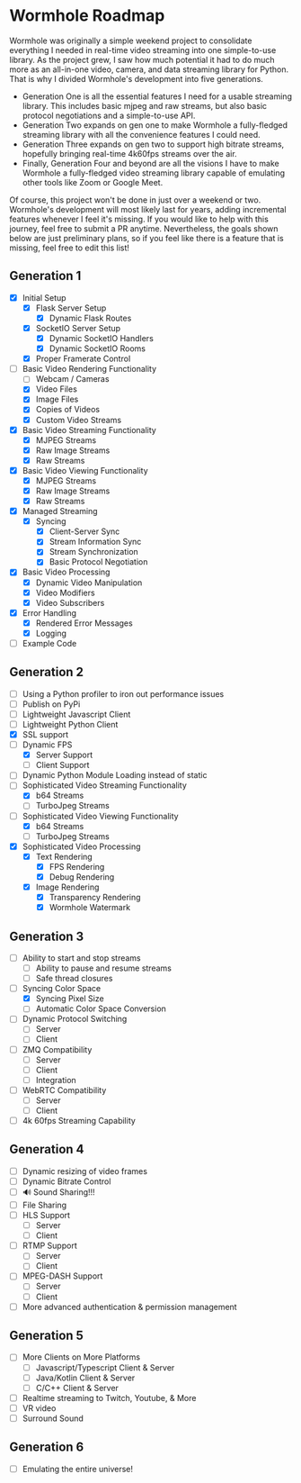 # Wormhole Roadmap
Wormhole was originally a simple weekend project to consolidate everything I needed in real-time video streaming into one simple-to-use library. As the project grew, I saw how much potential it had to do much more as an all-in-one video, camera, and data streaming library for Python. That is why I divided Wormhole's development into five generations. 

- Generation One is all the essential features I need for a usable streaming library. This includes basic mjpeg and raw streams, but also basic protocol negotiations and a simple-to-use API. 
- Generation Two expands on gen one to make Wormhole a fully-fledged streaming library with all the convenience features I could need.
- Generation Three expands on gen two to support high bitrate streams, hopefully bringing real-time 4k60fps streams over the air. 
- Finally, Generation Four and beyond are all the visions I have to make Wormhole a fully-fledged video streaming library capable of emulating other tools like Zoom or Google Meet.

Of course, this project won't be done in just over a weekend or two. Wormhole's development will most likely last for years, adding incremental features whenever I feel it's missing. If you would like to help with this journey, feel free to submit a PR anytime. Nevertheless, the goals shown below are just preliminary plans, so if you feel like there is a feature that is missing, feel free to edit this list!

## Generation 1
- [X] Initial Setup
    - [X] Flask Server Setup
        - [X] Dynamic Flask Routes
    - [X] SocketIO Server Setup
        - [X] Dynamic SocketIO Handlers
        - [X] Dynamic SocketIO Rooms
    - [X] Proper Framerate Control
- [ ] Basic Video Rendering Functionality
    - [ ] Webcam / Cameras
    - [X] Video Files
    - [X] Image Files
    - [X] Copies of Videos
    - [X] Custom Video Streams
- [X] Basic Video Streaming Functionality
    - [X] MJPEG Streams
    - [X] Raw Image Streams
    - [X] Raw Streams
- [X] Basic Video Viewing Functionality
    - [X] MJPEG Streams
    - [X] Raw Image Streams
    - [X] Raw Streams
- [X] Managed Streaming
    - [X] Syncing
      - [X] Client-Server Sync
      - [X] Stream Information Sync
      - [X] Stream Synchronization
      - [X] Basic Protocol Negotiation
- [X] Basic Video Processing
    - [X] Dynamic Video Manipulation
    - [X] Video Modifiers
    - [X] Video Subscribers
- [X] Error Handling
    - [X] Rendered Error Messages
    - [X] Logging
- [ ] Example Code

## Generation 2
- [ ] Using a Python profiler to iron out performance issues
- [ ] Publish on PyPi
- [ ] Lightweight Javascript Client
- [ ] Lightweight Python Client
- [X] SSL support
- [ ] Dynamic FPS
    - [X] Server Support
    - [ ] Client Support
- [ ] Dynamic Python Module Loading instead of static
- [ ] Sophisticated Video Streaming Functionality
    - [X] b64 Streams
    - [ ] TurboJpeg Streams
- [ ] Sophisticated Video Viewing Functionality
    - [X] b64 Streams
    - [ ] TurboJpeg Streams
- [X] Sophisticated Video Processing
    - [X] Text Rendering
        - [X] FPS Rendering
        - [X] Debug Rendering
    - [X] Image Rendering
        - [X] Transparency Rendering
        - [X] Wormhole Watermark

## Generation 3
- [ ] Ability to start and stop streams
    - [ ] Ability to pause and resume streams
    - [ ] Safe thread closures
- [ ] Syncing Color Space
    - [X] Syncing Pixel Size
    - [ ] Automatic Color Space Conversion
- [ ] Dynamic Protocol Switching
    - [ ] Server
    - [ ] Client
- [ ] ZMQ Compatibility
    - [ ] Server
    - [ ] Client
    - [ ] Integration
- [ ] WebRTC Compatibility
    - [ ] Server
    - [ ] Client
- [ ] 4k 60fps Streaming Capability

## Generation 4
- [ ] Dynamic resizing of video frames
- [ ] Dynamic Bitrate Control
- [ ] 🔊 Sound Sharing!!!
- [ ] File Sharing
- [ ] HLS Support
    - [ ] Server
    - [ ] Client
- [ ] RTMP Support
    - [ ] Server
    - [ ] Client
- [ ] MPEG-DASH Support
    - [ ] Server
    - [ ] Client
- [ ] More advanced authentication & permission management

## Generation 5
- [ ] More Clients on More Platforms
    - [ ] Javascript/Typescript Client & Server
    - [ ] Java/Kotlin Client & Server
    - [ ] C/C++ Client & Server
- [ ] Realtime streaming to Twitch, Youtube, & More
- [ ] VR video
- [ ] Surround Sound

## Generation 6
- [ ] Emulating the entire universe!

